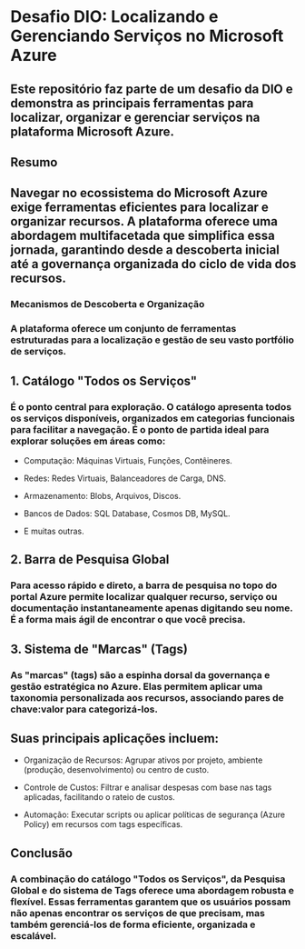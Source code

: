 # Desafio DIO: Localizando e Gerenciando Serviços no Microsoft Azure
## Este repositório faz parte de um desafio da DIO e demonstra as principais ferramentas para localizar, organizar e gerenciar serviços na plataforma Microsoft Azure.

## Resumo
## Navegar no ecossistema do Microsoft Azure exige ferramentas eficientes para localizar e organizar recursos. A plataforma oferece uma abordagem multifacetada que simplifica essa jornada, garantindo desde a descoberta inicial até a governança organizada do ciclo de vida dos recursos.

 ### Mecanismos de Descoberta e Organização
### A plataforma oferece um conjunto de ferramentas estruturadas para a localização e gestão de seu vasto portfólio de serviços.

## 1. Catálogo "Todos os Serviços"
### É o ponto central para exploração. O catálogo apresenta todos os serviços disponíveis, organizados em categorias funcionais para facilitar a navegação. É o ponto de partida ideal para explorar soluções em áreas como:

- Computação: Máquinas Virtuais, Funções, Contêineres.

- Redes: Redes Virtuais, Balanceadores de Carga, DNS.

- Armazenamento: Blobs, Arquivos, Discos.

- Bancos de Dados: SQL Database, Cosmos DB, MySQL.

- E muitas outras.

## 2. Barra de Pesquisa Global
### Para acesso rápido e direto, a barra de pesquisa no topo do portal Azure permite localizar qualquer recurso, serviço ou documentação instantaneamente apenas digitando seu nome. É a forma mais ágil de encontrar o que você precisa.

## 3. Sistema de "Marcas" (Tags)
### As "marcas" (tags) são a espinha dorsal da governança e gestão estratégica no Azure. Elas permitem aplicar uma taxonomia personalizada aos recursos, associando pares de chave:valor para categorizá-los.

## Suas principais aplicações incluem:

- Organização de Recursos: Agrupar ativos por projeto, ambiente (produção, desenvolvimento) ou centro de custo.

- Controle de Custos: Filtrar e analisar despesas com base nas tags aplicadas, facilitando o rateio de custos.

- Automação: Executar scripts ou aplicar políticas de segurança (Azure Policy) em recursos com tags específicas.

## Conclusão
### A combinação do catálogo "Todos os Serviços", da Pesquisa Global e do sistema de Tags oferece uma abordagem robusta e flexível. Essas ferramentas garantem que os usuários possam não apenas encontrar os serviços de que precisam, mas também gerenciá-los de forma eficiente, organizada e escalável.
